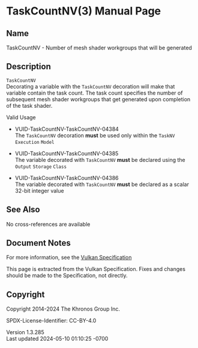 # TaskCountNV(3) Manual Page

## Name

TaskCountNV - Number of mesh shader workgroups that will be generated



## <a href="#_description" class="anchor"></a>Description

`TaskCountNV`  
Decorating a variable with the `TaskCountNV` decoration will make that
variable contain the task count. The task count specifies the number of
subsequent mesh shader workgroups that get generated upon completion of
the task shader.

Valid Usage

- <a href="#VUID-TaskCountNV-TaskCountNV-04384"
  id="VUID-TaskCountNV-TaskCountNV-04384"></a>
  VUID-TaskCountNV-TaskCountNV-04384  
  The `TaskCountNV` decoration **must** be used only within the `TaskNV`
  `Execution` `Model`

- <a href="#VUID-TaskCountNV-TaskCountNV-04385"
  id="VUID-TaskCountNV-TaskCountNV-04385"></a>
  VUID-TaskCountNV-TaskCountNV-04385  
  The variable decorated with `TaskCountNV` **must** be declared using
  the `Output` `Storage` `Class`

- <a href="#VUID-TaskCountNV-TaskCountNV-04386"
  id="VUID-TaskCountNV-TaskCountNV-04386"></a>
  VUID-TaskCountNV-TaskCountNV-04386  
  The variable decorated with `TaskCountNV` **must** be declared as a
  scalar 32-bit integer value

## <a href="#_see_also" class="anchor"></a>See Also

No cross-references are available

## <a href="#_document_notes" class="anchor"></a>Document Notes

For more information, see the <a
href="https://registry.khronos.org/vulkan/specs/1.3-extensions/html/vkspec.html#TaskCountNV"
target="_blank" rel="noopener">Vulkan Specification</a>

This page is extracted from the Vulkan Specification. Fixes and changes
should be made to the Specification, not directly.

## <a href="#_copyright" class="anchor"></a>Copyright

Copyright 2014-2024 The Khronos Group Inc.

SPDX-License-Identifier: CC-BY-4.0

Version 1.3.285  
Last updated 2024-05-10 01:10:25 -0700
